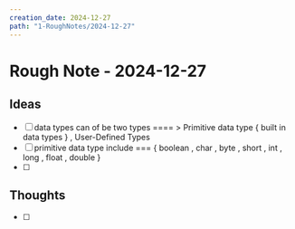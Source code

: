```yaml
---
creation_date: 2024-12-27
path: "1-RoughNotes/2024-12-27"
---
```

# Rough Note - 2024-12-27

## Ideas
- [ ] data types can of be two types ==== > Primitive data type { built in data types } , User-Defined Types
- [ ] primitive data type include ===  { boolean , char , byte , short  , int , long , float , double  }
- [ ] 

## Thoughts
- [ ] 